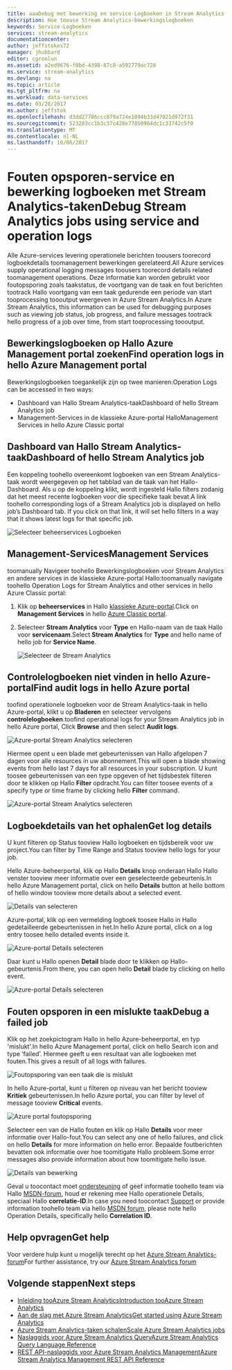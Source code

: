 ```yaml
---
title: aaaDebug met bewerking en service-Logboeken in Stream Analytics | Microsoft Docs
description: Hoe toouse Stream Analytics-bewerkingslogboeken
keywords: Service-Logboeken
services: stream-analytics
documentationcenter: 
author: jeffstokes72
manager: jhubbard
editor: cgronlun
ms.assetid: a2ed9676-f0bd-4398-87c8-a592779ac728
ms.service: stream-analytics
ms.devlang: na
ms.topic: article
ms.tgt_pltfrm: na
ms.workload: data-services
ms.date: 03/28/2017
ms.author: jeffstok
ms.openlocfilehash: d3dd27706ccc879a724e1894b33d47021d972f31
ms.sourcegitcommit: 523283cc1b3c37c428e77850964dc1c33742c5f0
ms.translationtype: MT
ms.contentlocale: nl-NL
ms.lasthandoff: 10/06/2017
---
```

# <a name="debug-stream-analytics-jobs-using-service-and-operation-logs"></a><span data-ttu-id="64f38-104">Fouten opsporen-service en bewerking logboeken met Stream Analytics-taken</span><span class="sxs-lookup"><span data-stu-id="64f38-104">Debug Stream Analytics jobs using service and operation logs</span></span>
<span data-ttu-id="64f38-105">Alle Azure-services levering operationele berichten toousers toorecord logboekdetails toomanagement bewerkingen gerelateerd.</span><span class="sxs-lookup"><span data-stu-id="64f38-105">All Azure services supply operational logging messages toousers toorecord details related toomanagement operations.</span></span> <span data-ttu-id="64f38-106">Deze informatie kan worden gebruikt voor foutopsporing zoals taakstatus, de voortgang van de taak en fout berichten tootrack Hallo voortgang van een taak gedurende een periode van start tooprocessing toooutput weergeven in Azure Stream Analytics.</span><span class="sxs-lookup"><span data-stu-id="64f38-106">In Azure Stream Analytics, this information can be used for debugging purposes such as viewing job status, job progress, and failure messages tootrack hello progress of a job over time, from start tooprocessing toooutput.</span></span>

## <a name="find-operation-logs-in-hello-azure-management-portal"></a><span data-ttu-id="64f38-107">Bewerkingslogboeken op Hallo Azure Management portal zoeken</span><span class="sxs-lookup"><span data-stu-id="64f38-107">Find operation logs in hello Azure Management portal</span></span>
<span data-ttu-id="64f38-108">Bewerkingslogboeken toegankelijk zijn op twee manieren:</span><span class="sxs-lookup"><span data-stu-id="64f38-108">Operation Logs can be accessed in two ways:</span></span>  

* <span data-ttu-id="64f38-109">Dashboard van Hallo Stream Analytics-taak</span><span class="sxs-lookup"><span data-stu-id="64f38-109">Dashboard of hello Stream Analytics job</span></span>  
* <span data-ttu-id="64f38-110">Management-Services in de klassieke Azure-portal Hallo</span><span class="sxs-lookup"><span data-stu-id="64f38-110">Management Services in hello Azure Classic portal</span></span>  

## <a name="dashboard-of-hello-stream-analytics-job"></a><span data-ttu-id="64f38-111">Dashboard van Hallo Stream Analytics-taak</span><span class="sxs-lookup"><span data-stu-id="64f38-111">Dashboard of hello Stream Analytics job</span></span>
<span data-ttu-id="64f38-112">Een koppeling toohello overeenkomt logboeken van een Stream Analytics-taak wordt weergegeven op het tabblad van de taak van het Hallo-Dashboard. Als u op de koppeling klikt, wordt ingesteld Hallo filters zodanig dat het meest recente logboeken voor die specifieke taak bevat.</span><span class="sxs-lookup"><span data-stu-id="64f38-112">A link toohello corresponding logs of a Stream Analytics job is displayed on hello job’s Dashboard tab. If you click on that link, it will set hello filters in a way that it shows latest logs for that specific job.</span></span>

  ![Selecteer beheerservices Logboeken](./media/stream-analytics-operation-logs/01-stream-analytics-operation-logs.png)  

## <a name="management-services"></a><span data-ttu-id="64f38-114">Management-Services</span><span class="sxs-lookup"><span data-stu-id="64f38-114">Management Services</span></span>
<span data-ttu-id="64f38-115">toomanually Navigeer toohello Bewerkingslogboeken voor Stream Analytics en andere services in de klassieke Azure-portal Hallo:</span><span class="sxs-lookup"><span data-stu-id="64f38-115">toomanually navigate toohello Operation Logs for Stream Analytics and other services in hello Azure Classic portal:</span></span>

1. <span data-ttu-id="64f38-116">Klik op **beheerservices** in Hallo [klassieke Azure-portal](https://manage.windowsazure.com).</span><span class="sxs-lookup"><span data-stu-id="64f38-116">Click on **Management Services** in hello [Azure Classic portal](https://manage.windowsazure.com).</span></span>
2. <span data-ttu-id="64f38-117">Selecteer **Stream Analytics** voor **Type** en Hallo-naam van de taak Hallo voor **servicenaam**.</span><span class="sxs-lookup"><span data-stu-id="64f38-117">Select **Stream Analytics** for **Type** and hello name of hello job for **Service Name**.</span></span>  
   
   ![Selecteer de Stream Analytics](./media/stream-analytics-operation-logs/02-stream-analytics-operation-logs.png)  

## <a name="find-audit-logs-in-hello-azure-portal"></a><span data-ttu-id="64f38-119">Controlelogboeken niet vinden in hello Azure-portal</span><span class="sxs-lookup"><span data-stu-id="64f38-119">Find audit logs in hello Azure portal</span></span>
<span data-ttu-id="64f38-120">toofind operationele logboeken voor de Stream Analytics-taak in hello Azure-portal, klikt u op **Bladeren** en selecteer vervolgens **controlelogboeken**.</span><span class="sxs-lookup"><span data-stu-id="64f38-120">toofind operational logs for your Stream Analytics job in hello Azure portal, Click **Browse** and then select **Audit logs**.</span></span>

  ![Azure-portal Stream Analytics selecteren](./media/stream-analytics-operation-logs/06-stream-analytics-operation-logs.png)  

<span data-ttu-id="64f38-122">Hiermee opent u een blade met gebeurtenissen van Hallo afgelopen 7 dagen voor alle resources in uw abonnement.</span><span class="sxs-lookup"><span data-stu-id="64f38-122">This will open a blade showing events from hello last 7 days for all resources in your subscription.</span></span>  <span data-ttu-id="64f38-123">U kunt toosee gebeurtenissen van een type opgeven of het tijdsbestek filteren door te klikken op Hallo **Filter** opdracht.</span><span class="sxs-lookup"><span data-stu-id="64f38-123">You can filter toosee events of a specify type or time frame by clicking hello **Filter** command.</span></span>

  ![Azure-portal Stream Analytics selecteren](./media/stream-analytics-operation-logs/07-stream-analytics-operation-logs.png)  

## <a name="get-log-details"></a><span data-ttu-id="64f38-125">Logboekdetails van het ophalen</span><span class="sxs-lookup"><span data-stu-id="64f38-125">Get log details</span></span>
<span data-ttu-id="64f38-126">U kunt filteren op Status tooview Hallo logboeken en tijdsbereik voor uw project.</span><span class="sxs-lookup"><span data-stu-id="64f38-126">You can filter by Time Range and Status tooview hello logs for your job.</span></span>

<span data-ttu-id="64f38-127">Hello Azure-beheerportal, klik op Hallo **Details** knop onderaan Hallo Hallo venster tooview meer informatie over een geselecteerde gebeurtenis.</span><span class="sxs-lookup"><span data-stu-id="64f38-127">In hello Azure Management portal, click on hello **Details** button at hello bottom of hello window tooview more details about a selected event.</span></span> 

  ![Details van selecteren](./media/stream-analytics-operation-logs/03-stream-analytics-operation-logs.png)  

<span data-ttu-id="64f38-129">Azure-portal, klik op een vermelding logboek toosee Hallo in Hallo gedetailleerde gebeurtenissen in het.</span><span class="sxs-lookup"><span data-stu-id="64f38-129">In hello Azure portal, click on a log entry toosee hello detailed events inside it.</span></span>

  ![Azure-portal Details selecteren](./media/stream-analytics-operation-logs/08-stream-analytics-operation-logs.png)  

<span data-ttu-id="64f38-131">Daar kunt u Hallo openen **Detail** blade door te klikken op Hallo-gebeurtenis.</span><span class="sxs-lookup"><span data-stu-id="64f38-131">From there, you can open hello **Detail** blade by clicking on hello event.</span></span>

  ![Azure-portal Details selecteren](./media/stream-analytics-operation-logs/09-stream-analytics-operation-logs.png)  

## <a name="debug-a-failed-job"></a><span data-ttu-id="64f38-133">Fouten opsporen in een mislukte taak</span><span class="sxs-lookup"><span data-stu-id="64f38-133">Debug a failed job</span></span>
<span data-ttu-id="64f38-134">Klik op het zoekpictogram Hallo in hello Azure-beheerportal, en typ 'mislukt'.</span><span class="sxs-lookup"><span data-stu-id="64f38-134">In hello Azure Management portal, click on hello Search icon and type ‘failed’.</span></span> <span data-ttu-id="64f38-135">Hiermee geeft u een resultaat van alle logboeken met fouten.</span><span class="sxs-lookup"><span data-stu-id="64f38-135">This gives a result of all logs with failures.</span></span> 

  ![Foutopsporing van een taak die is mislukt](./media/stream-analytics-operation-logs/04-stream-analytics-operation-logs.png)  

<span data-ttu-id="64f38-137">In hello Azure-portal, kunt u filteren op niveau van het bericht tooview **Kritiek** gebeurtenissen.</span><span class="sxs-lookup"><span data-stu-id="64f38-137">In hello Azure portal, you can filter by level of message tooview **Critical** events.</span></span>

  ![Azure portal foutopsporing](./media/stream-analytics-operation-logs/10-stream-analytics-operation-logs.png)  

<span data-ttu-id="64f38-139">Selecteer een van de Hallo fouten en klik op Hallo **Details** voor meer informatie over Hallo-fout.</span><span class="sxs-lookup"><span data-stu-id="64f38-139">You can select any one of hello failures, and click on hello **Details** for more information on hello error.</span></span>  <span data-ttu-id="64f38-140">Bepaalde foutberichten bevatten ook informatie over hoe toomitigate Hallo probleem.</span><span class="sxs-lookup"><span data-stu-id="64f38-140">Some error messages also provide information about how toomitigate hello issue.</span></span> 

  ![Details van bewerking](./media/stream-analytics-operation-logs/05-stream-analytics-operation-logs.png)  

<span data-ttu-id="64f38-142">Geval u toocontact moet [ondersteuning](https://azure.microsoft.com/support/options/) of geef informatie toohello team via Hallo [MSDN-forum](https://social.msdn.microsoft.com/Forums/en-US/home?forum=AzureStreamAnalytics), houd er rekening mee Hallo operationele Details, speciaal Hallo **correlatie-ID**.</span><span class="sxs-lookup"><span data-stu-id="64f38-142">In case you need toocontact [Support](https://azure.microsoft.com/support/options/) or provide information toohello team via hello [MSDN forum](https://social.msdn.microsoft.com/Forums/en-US/home?forum=AzureStreamAnalytics), please note hello Operation Details, specifically hello **Correlation ID**.</span></span> 

## <a name="get-help"></a><span data-ttu-id="64f38-143">Help opvragen</span><span class="sxs-lookup"><span data-stu-id="64f38-143">Get help</span></span>
<span data-ttu-id="64f38-144">Voor verdere hulp kunt u mogelijk terecht op het [Azure Stream Analytics-forum](https://social.msdn.microsoft.com/Forums/en-US/home?forum=AzureStreamAnalytics)</span><span class="sxs-lookup"><span data-stu-id="64f38-144">For further assistance, try our [Azure Stream Analytics forum](https://social.msdn.microsoft.com/Forums/en-US/home?forum=AzureStreamAnalytics)</span></span>

## <a name="next-steps"></a><span data-ttu-id="64f38-145">Volgende stappen</span><span class="sxs-lookup"><span data-stu-id="64f38-145">Next steps</span></span>
* [<span data-ttu-id="64f38-146">Inleiding tooAzure Stream Analytics</span><span class="sxs-lookup"><span data-stu-id="64f38-146">Introduction tooAzure Stream Analytics</span></span>](stream-analytics-introduction.md)
* [<span data-ttu-id="64f38-147">Aan de slag met Azure Stream Analytics</span><span class="sxs-lookup"><span data-stu-id="64f38-147">Get started using Azure Stream Analytics</span></span>](stream-analytics-real-time-fraud-detection.md)
* [<span data-ttu-id="64f38-148">Azure Stream Analytics-taken schalen</span><span class="sxs-lookup"><span data-stu-id="64f38-148">Scale Azure Stream Analytics jobs</span></span>](stream-analytics-scale-jobs.md)
* [<span data-ttu-id="64f38-149">Naslaggids voor Azure Stream Analytics Query</span><span class="sxs-lookup"><span data-stu-id="64f38-149">Azure Stream Analytics Query Language Reference</span></span>](https://msdn.microsoft.com/library/azure/dn834998.aspx)
* [<span data-ttu-id="64f38-150">REST API-naslaggids voor Azure Stream Analytics Management</span><span class="sxs-lookup"><span data-stu-id="64f38-150">Azure Stream Analytics Management REST API Reference</span></span>](https://msdn.microsoft.com/library/azure/dn835031.aspx)

